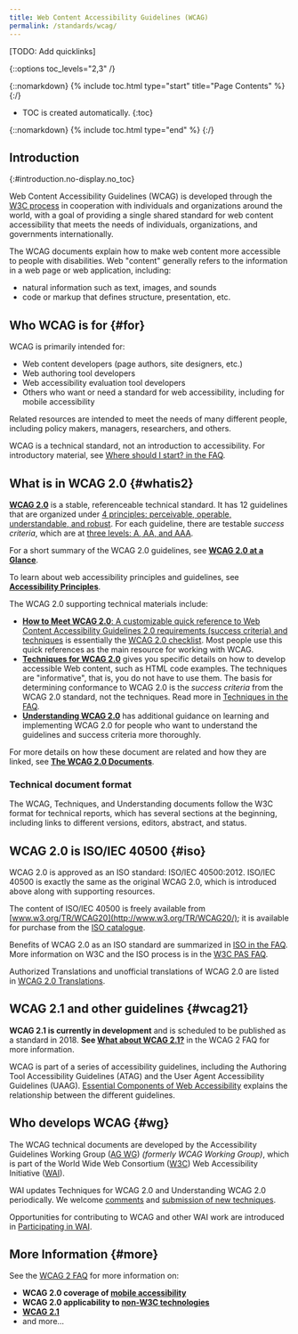 ```yaml
---
title: Web Content Accessibility Guidelines (WCAG)
permalink: /standards/wcag/
---
```


[TODO: Add quicklinks]

{::options toc_levels="2,3" /}

{::nomarkdown}
{% include toc.html type="start" title="Page Contents" %}
{:/}

-   TOC is created automatically.
{:toc}

{::nomarkdown}
{% include toc.html type="end" %}
{:/}

Introduction
------------
 {:#introduction.no-display.no_toc}

Web Content Accessibility Guidelines (WCAG) is developed through the
[W3C process](http://www.w3.org/WAI/intro/w3c-process.php) in
cooperation with individuals and organizations around the world, with a
goal of providing a single shared standard for web content accessibility
that meets the needs of individuals, organizations, and governments
internationally.

The WCAG documents explain how to make web content more accessible to
people with disabilities. Web "content" generally refers to the
information in a web page or web application, including:

-   natural information such as text, images, and sounds
-   code or markup that defines structure, presentation, etc.

Who WCAG is for {#for}
-----------------------

WCAG is primarily intended for:

-   Web content developers (page authors, site designers, etc.)
-   Web authoring tool developers
-   Web accessibility evaluation tool developers
-   Others who want or need a standard for web accessibility, including
    for mobile accessibility

Related resources are intended to meet the needs of many different
people, including policy makers, managers, researchers, and others.

WCAG is a technical standard, not an introduction to accessibility. For
introductory material, see [Where should I start? in the
FAQ](http://www.w3.org/WAI/WCAG20/wcag2faq.html#start).

What is in WCAG 2.0 {#whatis2}
-------------------------------

**[WCAG 2.0](/TR/WCAG20)** is a stable, referenceable technical
standard. It has 12 guidelines that are organized under [4 principles:
perceivable, operable, understandable, and
robust](http://www.w3.org/TR/UNDERSTANDING-WCAG20/intro.html#introduction-fourprincs-head).
For each guideline, there are testable *success criteria*, which are at
[three levels: A, AA, and
AAA](http://www.w3.org/TR/UNDERSTANDING-WCAG20/conformance.html#uc-levels-head).

For a short summary of the WCAG 2.0 guidelines, see [**WCAG 2.0 at a
Glance**](http://www.w3.org/WAI/WCAG20/glance/).

To learn about web accessibility principles and guidelines, see
[**Accessibility
Principles**](http://www.w3.org/WAI/intro/people-use-web/principles).

The WCAG 2.0 supporting technical materials include:

-   [**How to Meet WCAG 2.0**: A customizable quick reference to Web
    Content Accessibility Guidelines 2.0 requirements (success criteria)
    and techniques](http://www.w3.org/WAI/WCAG20/quickref/) is
    essentially the [WCAG 2.0
    checklist](http://www.w3.org/WAI/WCAG20/quickref/).
    Most people use this quick references as the main resource for
    working with WCAG.
-   [**Techniques for WCAG 2.0**](/TR/WCAG20-TECHS/) gives you specific
    details on how to develop accessible Web content, such as HTML code
    examples. The techniques are "informative", that is, you do not have
    to use them. The basis for determining conformance to WCAG 2.0 is
    the *success criteria* from the WCAG 2.0 standard, not the
    techniques. Read more in [Techniques in the
    FAQ](http://www.w3.org/WAI/WCAG20/wcag2faq#techs).
-   [**Understanding WCAG 2.0**](/TR/UNDERSTANDING-WCAG20/) has
    additional guidance on learning and implementing WCAG 2.0 for people
    who want to understand the guidelines and success criteria more
    thoroughly.

For more details on how these document are related and how they are
linked, see [**The WCAG 2.0
Documents**](http://www.w3.org/WAI/intro/wcag20).

### Technical document format

The WCAG, Techniques, and Understanding documents follow the W3C format
for technical reports, which has several sections at the beginning,
including links to different versions, editors, abstract, and status.

WCAG 2.0 is ISO/IEC 40500 {#iso}
---------------------------------

WCAG 2.0 is approved as an ISO standard: ISO/IEC 40500:2012. ISO/IEC
40500 is exactly the same as the original WCAG 2.0, which is introduced
above along with supporting resources.

The content of ISO/IEC 40500 is freely available from
[www.w3.org/TR/WCAG20](http://www.w3.org/TR/WCAG20/); it is available
for purchase from the [ISO
catalogue](http://www.iso.org/iso/iso_catalogue/catalogue_tc/catalogue_detail.htm?csnumber=58625).

Benefits of WCAG 2.0 as an ISO standard are summarized in [ISO in the
FAQ](http://www.w3.org/WAI/WCAG20/wcag2faq#iso). More information on W3C
and the ISO process is in the [W3C PAS
FAQ](http://www.w3.org/2010/04/pasfaq).

Authorized Translations and unofficial translations of WCAG 2.0 are
listed in [WCAG 2.0
Translations](http://www.w3.org/WAI/WCAG20/translations.html).

WCAG 2.1 and other guidelines {#wcag21}
---------------------------------------

**WCAG 2.1 is currently in development** and is scheduled to be
published as a standard in 2018. **See [What about WCAG
2.1?](http://www.w3.org/WAI/WCAG20/wcag2faq#v21)** in the WCAG 2 FAQ for
more information.

WCAG is part of a series of accessibility guidelines, including the
Authoring Tool Accessibility Guidelines (ATAG) and the User Agent
Accessibility Guidelines (UAAG). [Essential Components of Web
Accessibility](http://www.w3.org/WAI/intro/components.php) explains the
relationship between the different guidelines.

Who develops WCAG {#wg}
------------------------

The WCAG technical documents are developed by the Accessibility
Guidelines Working Group ([AG WG](/WAI/GL/)) *(formerly WCAG Working
Group)*, which is part of the World Wide Web Consortium
([W3C](http://www.w3.org)) Web Accessibility Initiative ([WAI](/WAI/)).

WAI updates Techniques for WCAG 2.0 and Understanding WCAG 2.0
periodically. We welcome
[comments](http://www.w3.org/WAI/WCAG20/comments/) and [submission of
new techniques](http://www.w3.org/WAI/GL/WCAG20/TECHS-SUBMIT/).

Opportunities for contributing to WCAG and other WAI work are introduced
in [Participating in WAI](/WAI/participation).

More Information {#more}
-------------------------

See the [WCAG 2 FAQ](http://www.w3.org/WAI/WCAG20/wcag2faq) for more
information on:

-   **WCAG 2.0 coverage of [mobile
    accessibility](http://www.w3.org/WAI/WCAG20/wcag2faq#mobile)**
-   **WCAG 2.0 applicability to [non-W3C
    technologies](http://www.w3.org/WAI/WCAG20/wcag2faq#othertechs)**
-   [**WCAG 2.1**](http://www.w3.org/WAI/WCAG20/wcag2faq#v21)
-   and more...


